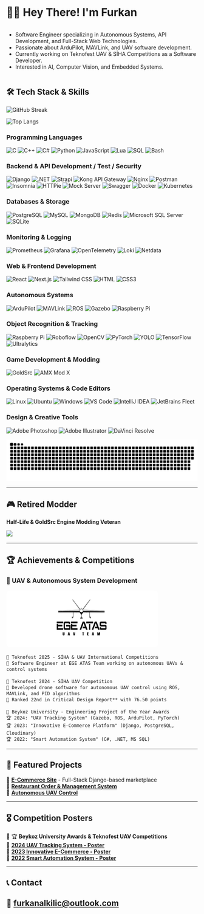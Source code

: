 

# 👨‍💻 **Hey There! I'm Furkan**  

<div style="display: flex; align-items: center; justify-content: space-between; gap: 15px; flex-wrap: wrap; width: 100%;">
  <div style="flex: 1; min-width: 300px;">
    <ul>
      <li>Software Engineer specializing in Autonomous Systems, API Development, and Full-Stack Web Technologies.</li>
      <li>Passionate about ArduPilot, MAVLink, and UAV software development.</li>
      <li>Currently working on Teknofest UAV &amp; SİHA Competitions as a Software Developer.</li>
      <li>Interested in AI, Computer Vision, and Embedded Systems.</li>
    </ul>
  </div>
</div>

## **🛠 Tech Stack & Skills**
![GitHub Streak](https://streak-stats.demolab.com?user=furkanalk&theme=shades-of-purple&short_numbers=true&date_format=M%20j%5B%2C%20Y%5D&exclude_days=Sat)

![Top Langs](https://github-readme-stats.vercel.app/api/top-langs/?username=furkanalk&layout=compact&theme=shades-of-purple&card_width=495)  

### **Programming Languages**
![C](https://img.shields.io/badge/C-A8B9CC?logo=c&logoColor=white&style=for-the-badge)
![C++](https://img.shields.io/badge/C++-00599C?logo=cplusplus&logoColor=white&style=for-the-badge)
![C#](https://img.shields.io/badge/C%23-239120?logo=csharp&logoColor=white&style=for-the-badge)
![Python](https://img.shields.io/badge/Python-3776AB?logo=python&logoColor=white&style=for-the-badge)
![JavaScript](https://img.shields.io/badge/JavaScript-F7DF1E?logo=javascript&logoColor=black&style=for-the-badge)
![Lua](https://img.shields.io/badge/Lua-2C2D72?logo=lua&logoColor=white&style=for-the-badge)
![SQL](https://img.shields.io/badge/SQL-4479A1?logo=mysql&logoColor=white&style=for-the-badge)
![Bash](https://img.shields.io/badge/Bash-4EAA25?logo=gnubash&logoColor=white&style=for-the-badge)

### **Backend & API Development / Test / Security**
![Django](https://img.shields.io/badge/Django-092E20?logo=django&logoColor=white&style=for-the-badge)
![.NET](https://img.shields.io/badge/.NET-512BD4?logo=dotnet&logoColor=white&style=for-the-badge)
![Strapi](https://img.shields.io/badge/Strapi-2E7EEA?logo=strapi&logoColor=white&style=for-the-badge)
![Kong API Gateway](https://img.shields.io/badge/Kong-00A4CC?logo=kong&logoColor=white&style=for-the-badge)
![Nginx](https://img.shields.io/badge/Nginx-009639?logo=nginx&logoColor=white&style=for-the-badge)
![Postman](https://img.shields.io/badge/Postman-FF6C37?logo=postman&logoColor=white&style=for-the-badge)
![Insomnia](https://img.shields.io/badge/Insomnia-4000BF?logo=insomnia&logoColor=white&style=for-the-badge)
![HTTPie](https://img.shields.io/badge/HTTPie-49B2E8?logo=httpie&logoColor=white&style=for-the-badge)
![Mock Server](https://img.shields.io/badge/Mock%20Server-FF6C37?logo=mockserver&logoColor=white&style=for-the-badge)
![Swagger](https://img.shields.io/badge/Swagger-85EA2D?logo=swagger&logoColor=white&style=for-the-badge)
![Docker](https://img.shields.io/badge/Docker-2496ED?logo=docker&logoColor=white&style=for-the-badge)
![Kubernetes](https://img.shields.io/badge/Kubernetes-326CE5?logo=kubernetes&logoColor=white&style=for-the-badge)

### **Databases & Storage**
![PostgreSQL](https://img.shields.io/badge/PostgreSQL-336791?logo=postgresql&logoColor=white&style=for-the-badge)
![MySQL](https://img.shields.io/badge/MySQL-4479A1?logo=mysql&logoColor=white&style=for-the-badge)
![MongoDB](https://img.shields.io/badge/MongoDB-47A248?logo=mongodb&logoColor=white&style=for-the-badge)
![Redis](https://img.shields.io/badge/Redis-DC382D?logo=redis&logoColor=white&style=for-the-badge)
![Microsoft SQL Server](https://img.shields.io/badge/Microsoft%20SQL%20Server-CC2927?logo=microsoftsqlserver&logoColor=white&style=for-the-badge)
![SQLite](https://img.shields.io/badge/SQLite-003B57?logo=sqlite&logoColor=white&style=for-the-badge)

### **Monitoring & Logging**
![Prometheus](https://img.shields.io/badge/Prometheus-E6522C?logo=prometheus&logoColor=white&style=for-the-badge)
![Grafana](https://img.shields.io/badge/Grafana-F46800?logo=grafana&logoColor=white&style=for-the-badge)
![OpenTelemetry](https://img.shields.io/badge/OpenTelemetry-9C40F7?logo=opentelemetry&logoColor=white&style=for-the-badge)
![Loki](https://img.shields.io/badge/Loki-0A0F2C?logo=loki&logoColor=white&style=for-the-badge)
![Netdata](https://img.shields.io/badge/Netdata-00C6B4?logo=netdata&logoColor=white&style=for-the-badge)

### **Web & Frontend Development**
![React](https://img.shields.io/badge/React-61DAFB?logo=react&logoColor=black&style=for-the-badge)
![Next.js](https://img.shields.io/badge/Next.js-000000?logo=nextdotjs&logoColor=white&style=for-the-badge)
![Tailwind CSS](https://img.shields.io/badge/Tailwind_CSS-06B6D4?logo=tailwindcss&logoColor=white&style=for-the-badge)
![HTML](https://img.shields.io/badge/HTML5-E34F26?logo=html5&logoColor=white&style=for-the-badge)
![CSS3](https://img.shields.io/badge/CSS3-1572B6?logo=css3&logoColor=white&style=for-the-badge)

### **Autonomous Systems**
![ArduPilot](https://img.shields.io/badge/ArduPilot-000000?logo=autopilot&logoColor=white&style=for-the-badge)
![MAVLink](https://img.shields.io/badge/MAVLink-00979D?logo=drone&logoColor=white&style=for-the-badge)
![ROS](https://img.shields.io/badge/ROS-22314E?logo=ros&logoColor=white&style=for-the-badge)
![Gazebo](https://img.shields.io/badge/Gazebo-9D76C1?logo=gazebo&logoColor=white&style=for-the-badge)
![Raspberry Pi](https://img.shields.io/badge/Raspberry%20Pi-A22846?logo=raspberrypi&logoColor=white&style=for-the-badge)

### **Object Recognition & Tracking**
![Raspberry Pi](https://img.shields.io/badge/Raspberry%20Pi-A22846?logo=raspberrypi&logoColor=white&style=for-the-badge)
![Roboflow](https://img.shields.io/badge/Roboflow-FF7139?logo=roboflow&logoColor=white&style=for-the-badge)
![OpenCV](https://img.shields.io/badge/OpenCV-5C3EE8?logo=opencv&logoColor=white&style=for-the-badge)
![PyTorch](https://img.shields.io/badge/PyTorch-EE4C2C?logo=pytorch&logoColor=white&style=for-the-badge)
![YOLO](https://img.shields.io/badge/YOLO-00FFFF?logo=yolo&logoColor=black&style=for-the-badge)
![TensorFlow](https://img.shields.io/badge/TensorFlow-FF6F00?logo=tensorflow&logoColor=white&style=for-the-badge)
![Ultralytics](https://img.shields.io/badge/Ultralytics-00A67E?logo=ultralytics&logoColor=white&style=for-the-badge)

### **Game Development & Modding**
![GoldSrc](https://img.shields.io/badge/GoldSrc-FF8C00?logo=valve&logoColor=white&style=for-the-badge)
![AMX Mod X](https://img.shields.io/badge/AMXModX-004080?logo=counter-strike&logoColor=white&style=for-the-badge)

### **Operating Systems & Code Editors**
![Linux](https://img.shields.io/badge/Linux-FCC624?logo=linux&logoColor=black&style=for-the-badge)
![Ubuntu](https://img.shields.io/badge/Ubuntu-E95420?logo=ubuntu&logoColor=white&style=for-the-badge)
![Windows](https://img.shields.io/badge/Windows-0078D6?logo=windows&logoColor=white&style=for-the-badge)
![VS Code](https://img.shields.io/badge/VSCode-007ACC?logo=visualstudiocode&logoColor=white&style=for-the-badge)
![IntelliJ IDEA](https://img.shields.io/badge/IntelliJ%20IDEA-000000?logo=intellijidea&logoColor=white&style=for-the-badge)
![JetBrains Fleet](https://img.shields.io/badge/JetBrains%20Fleet-000000?logo=jetbrains&logoColor=white&style=for-the-badge)

### **Design & Creative Tools**
![Adobe Photoshop](https://img.shields.io/badge/Adobe%20Photoshop-31A8FF?logo=adobephotoshop&logoColor=white&style=for-the-badge)
![Adobe Illustrator](https://img.shields.io/badge/Adobe%20Illustrator-FF9A00?logo=adobeillustrator&logoColor=white&style=for-the-badge)
![DaVinci Resolve](https://img.shields.io/badge/DaVinci%20Resolve-FFAB00?logo=davinciresolve&logoColor=white&style=for-the-badge)

![Snake animation](https://github.com/furkanalk/furkanalk/blob/output/github-snake-dark.svg)

---
## **🎮 Retired Modder**
**Half-Life & GoldSrc Engine Modding Veteran** 
 
<img src="https://y.yarn.co/e404f470-c670-4141-a14e-f4226e354582_text.gif" width="300">  

---

## **🏆 Achievements & Competitions**
### **🚀 UAV & Autonomous System Development**
<img src="ege-atas-uav-team.jpg" alt="EGE ATAS UAV TEAM" style="height: 150px; width: 400px; max-width: 100%; border-radius: 10px;">
  
```
📌 Teknofest 2025 - SİHA & UAV International Competitions  
🔹 Software Engineer at EGE ATAS Team working on autonomous UAVs & control systems  

📌 Teknofest 2024 - SİHA UAV Competition 
🔹 Developed drone software for autonomous UAV control using ROS, MAVLink, and PID algorithms 
🔹 Ranked 22nd in Critical Design Report** with 76.50 points  

📌 Beykoz University - Engineering Project of the Year Awards
🏆 2024: "UAV Tracking System" (Gazebo, ROS, ArduPilot, PyTorch)  
🏆 2023: "Innovative E-Commerce Platform" (Django, PostgreSQL, Cloudinary)  
🏆 2022: "Smart Automation System" (C#, .NET, MS SQL)  
```
---

## **📂 Featured Projects**
🔹 [**E-Commerce Site**](https://github.com/furkanalk/e-commerce-site) - Full-Stack Django-based marketplace  
🔹 [**Restaurant Order & Management System**](https://github.com/furkanalk/restaurant-order-and-management-system)  
🔹 [**Autonomous UAV Control**](https://drive.google.com/file/d/1JXUwvr_YIsbV7Gv-_KE2djEcS9uxYIl9/view?usp=sharing)  

---

## **🎖 Competition Posters**
📌 🏆 **Beykoz University Awards & Teknofest UAV Competitions**  
🔹 **[2024 UAV Tracking System - Poster](https://drive.google.com/file/d/1JXUwvr_YIsbV7Gv-_KE2djEcS9uxYIl9/view?usp=sharing)**  
🔹 **[2023 Innovative E-Commerce - Poster](https://drive.google.com/file/d/1UBO3B8Z_aL3RfUA-bXrGFzWUaYfxo1qJ/view?usp=sharing)**  
🔹 **[2022 Smart Automation System - Poster](https://drive.google.com/file/d/1ueqYe2-CFdOi4WHY4_-TqtMxRNSkPgkF/view?usp=sharing)**  

---

## **📞 Contact**

📧 **furkanalkilic@outlook.com**
---